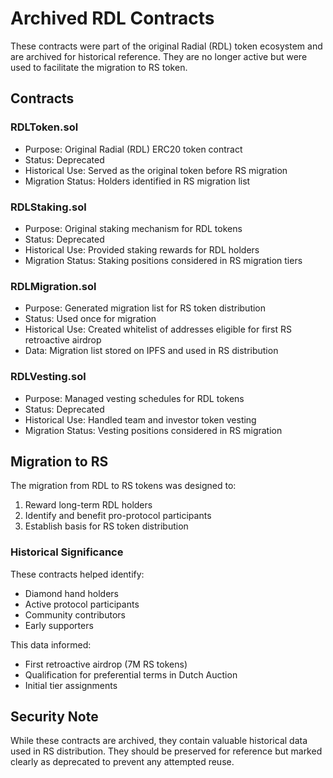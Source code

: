 # Archived RDL Contracts

These contracts were part of the original Radial (RDL) token ecosystem and are archived for historical reference. They are no longer active but were used to facilitate the migration to RS token.

## Contracts

### RDLToken.sol

- Purpose: Original Radial (RDL) ERC20 token contract
- Status: Deprecated
- Historical Use: Served as the original token before RS migration
- Migration Status: Holders identified in RS migration list

### RDLStaking.sol

- Purpose: Original staking mechanism for RDL tokens
- Status: Deprecated
- Historical Use: Provided staking rewards for RDL holders
- Migration Status: Staking positions considered in RS migration tiers

### RDLMigration.sol

- Purpose: Generated migration list for RS token distribution
- Status: Used once for migration
- Historical Use: Created whitelist of addresses eligible for first RS retroactive airdrop
- Data: Migration list stored on IPFS and used in RS distribution

### RDLVesting.sol

- Purpose: Managed vesting schedules for RDL tokens
- Status: Deprecated
- Historical Use: Handled team and investor token vesting
- Migration Status: Vesting positions considered in RS migration

## Migration to RS

The migration from RDL to RS tokens was designed to:

1. Reward long-term RDL holders
2. Identify and benefit pro-protocol participants
3. Establish basis for RS token distribution

### Historical Significance

These contracts helped identify:

- Diamond hand holders
- Active protocol participants
- Community contributors
- Early supporters

This data informed:

- First retroactive airdrop (7M RS tokens)
- Qualification for preferential terms in Dutch Auction
- Initial tier assignments

## Security Note

While these contracts are archived, they contain valuable historical data used in RS distribution. They should be preserved for reference but marked clearly as deprecated to prevent any attempted reuse.
